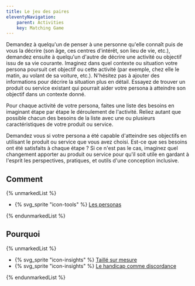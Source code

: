 ```yaml
---
title: Le jeu des paires
eleventyNavigation:
    parent: Activities
    key: Matching Game
---
```


Demandez à quelqu'un de penser à une personne qu'elle connaît puis de vous la décrire (son âge, ces centres d'intérêt,
son lieu de vie, etc.), demandez ensuite à quelqu'un d'autre de décrire une activité ou objectif issu de sa vie
courante. Imaginez dans quel contexte ou situation votre persona poursuit cet objectif ou cette activité (par exemple,
chez elle le matin, au volant de sa voiture, etc.).  N'hésitez pas à ajouter des informations pour décrire la situation
plus en détail. Essayez de trouver un produit ou service existant qui pourrait aider votre persona à atteindre son
objectif dans un contexte donné.

Pour chaque activité de votre persona, faites une liste des besoins en imaginant étape par étape le déroulement de
l'activité. Reliez autant que possible chacun des besoins de la liste avec une ou plusieurs caractéristiques de votre
produit ou service.

Demandez vous si votre persona a été capable d'atteindre ses objectifs en utilisant le produit ou service que vous avez
choisi. Est-ce que ses besoins ont été satisfaits à chaque étape ? Si ce n'est pas le cas, imaginez quel changement
apporter au produit ou service pour qu'il soit utile en gardant à l'esprit les perspectives, pratiques, et outils d'une
conception inclusive.

## Comment

{% unmarkedList %}

* {% svg_sprite "icon-tools" %} [Les personas](../../outils/les-personas/)

{% endunmarkedList %}

## Pourquoi

{% unmarkedList %}

* {% svg_sprite "icon-insights" %} [Taillé sur mesure](../../perspectives/taille-sur-mesure/)
* {% svg_sprite "icon-insights" %} [Le handicap comme discordance](../../perspectives/le-handicap-comme-discordance/)

{% endunmarkedList %}

